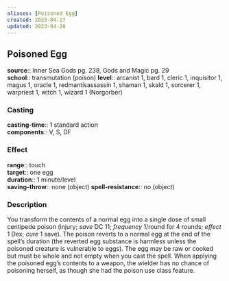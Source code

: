 ```yaml
---
aliases: [Poisoned Egg]
created: 2023-04-27
updated: 2023-04-28
---
```


## Poisoned Egg

**source**:: Inner Sea Gods pg. 238, Gods and Magic pg. 29  
**school**:: transmutation (poison)
**level**:: arcanist 1, bard 1, cleric 1, inquisitor 1, magus 1, oracle 1, redmantisassassin 1, shaman 1, skald 1, sorcerer 1, warpriest 1, witch 1, wizard 1 (Norgorber)

### Casting

**casting-time**:: 1 standard action  
**components**:: V, S, DF

### Effect

**range**:: touch  
**target**:: one egg  
**duration**:: 1 minute/level  
**saving-throw**:: none (object)
**spell-resistance**:: no (object)

### Description

You transform the contents of a normal egg into a single dose of small centipede poison (injury; *save* DC 11; *frequency* 1/round for 4 rounds; *effect* 1 Dex; *cure* 1 save). The poison reverts to a normal egg at the end of the spell’s duration (the reverted egg substance is harmless unless the poisoned creature is vulnerable to eggs). The egg may be raw or cooked but must be whole and not empty when you cast the spell. When applying the poisoned egg’s contents to a weapon, the wielder has no chance of poisoning herself, as though she had the poison use class feature.
